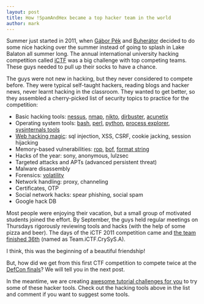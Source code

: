 ```yaml
---
layout: post
title: How !SpamAndHex became a top hacker team in the world
author: mark
---
```


Summer just started in 2011, when [Gábor Pék](http://www.crysys.hu/~pek/) and [Buherátor](https://twitter.com/buherator) decided to do some nice hacking over the summer instead of going to splash in Lake Balaton all summer long. The annual international university hacking competition called [iCTF](https://ictf.cs.ucsb.edu/) was a big challenge with top competing teams. These guys needed to pull up their socks to have a chance.
<!--excerpt-->

The guys were not new in hacking, but they never considered to compete before. They were typical self-taught hackers, reading blogs and hacker news, never learnt hacking in the classroom. They wanted to get better, so they assembled a cherry-picked list of security topics to practice for the competition:

* Basic hacking tools: [nessus](https://www.tenable.com/products/nessus-vulnerability-scanner), [nmap](http://nmap.org/), [nikto](https://cirt.net/Nikto2), [dirbuster](https://www.owasp.org/index.php/Category:OWASP_DirBuster_Project), [acunetix](http://www.acunetix.com/vulnerability-scanner/)
* Operating system tools: [bash](http://tldp.org/LDP/Bash-Beginners-Guide/html/), [perl](https://www.perl.org/), [python](https://www.python.org/about/gettingstarted/), [process explorer](https://technet.microsoft.com/en-us/sysinternals/processexplorer.aspx), [sysinternals tools](https://technet.microsoft.com/en-us/sysinternals/bb545021.aspx)
* [Web hacking magic](https://www.owasp.org/index.php/Category:OWASP_Top_Ten_Project): sql injection, XSS, CSRF, cookie jacking, session hijacking
* Memory-based vulnerabilities: [rop](http://cseweb.ucsd.edu/~hovav/talks/blackhat08.html), [bof](http://insecure.org/stf/smashstack.html), [format string](https://www.owasp.org/index.php/Format_string_attack)
* Hacks of the year: sony, anonymous, lulzsec
* Targeted attacks and APTs (advanced persistent threat)
* Malware disassembly
* Forensics: [volatility](http://www.volatilityfoundation.org/)
* Network handling: proxy, channeling
* Certificates, OTP
* Social network hacks: spear phishing, social spam
* Google hack DB

Most people were enjoying their vacation, but a small group of motivated students joined the effort. By September, the guys held regular meetings on Thursdays rigorously reviewing tools and hacks (with the help of some pizza and beer). The days of the iCTF 2011 competition came and [the team finished 36th](https://ctftime.org/event/22) (named as Team.iCTF.CrySyS.A). 

I think, this was the beginning of a beautiful friendship!

But, how did we get from this first CTF competition to compete twice at the [DefCon finals](https://legitbs.net/)? We will tell you in the next post.

In the meantime, we are creating [awesome tutorial challenges for you](https://platform.avatao.com/challenges) to try some of these hacker tools. Check out the hacking tools above in the list and comment if you want to suggest some tools.

